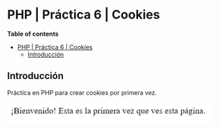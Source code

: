 # PHP | Práctica 6 | Cookies

**Table of contents**

- [PHP | Práctica 6 | Cookies](#php--práctica-6--cookies)
  - [Introducción](#introducción)

## Introducción

Práctica en PHP para crear cookies por primera vez.

![Index](./docs/index.png)
